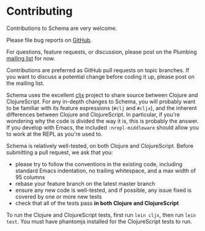 # Contributing

Contributions to Schema are very welcome.  

Please file bug reports on [GitHub](https://github.com/prismatic/schema/issues).

For questions, feature requests, or discussion, please post on the Plumbing [mailing list](https://groups.google.com/forum/#!forum/prismatic-plumbing) for now.

Contributions are preferred as GitHub pull requests on topic branches.  If you want to discuss a potential change before coding it up, please post on the mailing list.

Schema uses the excellent [cljx](https://github.com/lynaghk/cljx) project to share source between Clojure and ClojureScript.  For any in-depth changes to Schema, you will probably want to be familiar with its feature expressions (`#clj` and `#cljx`), and the inherent differences between Clojure and ClojureScript.  In particular, if you're wondering why the code is divided the way it is, this is probably the answer.  If you develop with Emacs, the included `:nrepl-middleware` should allow you to work at the REPL as you're used to.

Schema is relatively well-tested, on both Clojure and ClojureScript.  Before submitting a pull request, we ask that you:

 * please try to follow the conventions in the existing code, including standard Emacs indentation, no trailing whitespace, and a max width of 95 columns  
 * rebase your feature branch on the latest master branch
 * ensure any new code is well-tested, and if possible, any issue fixed is covered by one or more new tests
 * check that all of the tests pass **in both Clojure and ClojureScript**
 
To run the Clojure and ClojureScript tests, first run `lein cljx`, then run `lein test`.  You must have phantomjs installed for the ClojureScript tests to run.

